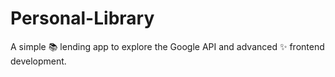 # Personal-Library
A simple 📚 lending app to explore the Google API and advanced ✨ frontend development. 
